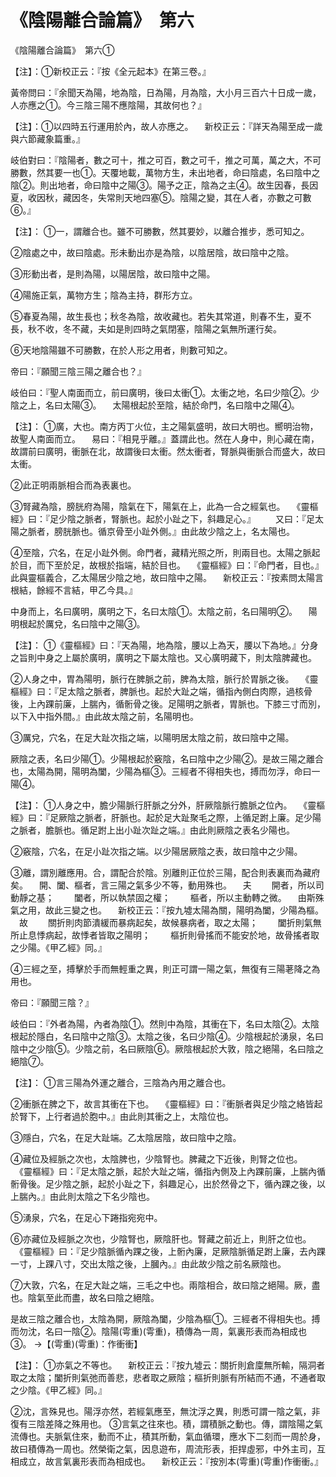 # 《陰陽離合論篇》　第六




《陰陽離合論篇》　第六①


【注】：①新校正云：『按《全元起本》在第三卷。』


黃帝問曰：『余聞天為陽，地為陰，日為陽，月為陰，大小月三百六十日成一歲，人亦應之①。今三陰三陽不應陰陽，其故何也？』


【注】：①以四時五行運用於內，故人亦應之。
　新校正云：『詳天為陽至成一歲與六節藏象篇重。』


岐伯對曰：『陰陽者，數之可十，推之可百，數之可千，推之可萬，萬之大，不可勝數，然其要一也①。天覆地載，萬物方生，未出地者，命曰陰處，名曰陰中之陰②。則出地者，命曰陰中之陽③。陽予之正，陰為之主④。故生因春，長因夏，收因秋，藏因冬，失常則天地四塞⑤。陰陽之變，其在人者，亦數之可數⑥。』


【注】：
①一，謂離合也。雖不可勝數，然其要妙，以離合推步，悉可知之。


②陰處之中，故曰陰處。形未動出亦是為陰，以陰居陰，故曰陰中之陰。


③形動出者，是則為陽，以陽居陰，故曰陰中之陽。


④陽施正氣，萬物方生；陰為主持，群形方立。


⑤春夏為陽，故生長也；秋冬為陰，故收藏也。若失其常道，則春不生，夏不長，秋不收，冬不藏，夫如是則四時之氣閉塞，陰陽之氣無所運行矣。


⑥天地陰陽雖不可勝數，在於人形之用者，則數可知之。


帝曰：『願聞三陰三陽之離合也？』


岐伯曰：『聖人南面而立，前曰廣明，後曰太衝①。太衝之地，名曰少陰②。少陰之上，名曰太陽③。
　太陽根起於至陰，結於命門，名曰陰中之陽④。


【注】：
①廣，大也。南方丙丁火位，主之陽氣盛明，故曰大明也。嚮明治物，故聖人南面而立。
　易曰：『相見乎離。』蓋謂此也。然在人身中，則心藏在南，故謂前曰廣明，衝脈在北，故謂後曰太衝。然太衝者，腎脈與衝脈合而盛大，故曰太衝。


②此正明兩脈相合而為表裏也。


③腎藏為陰，膀胱府為陽，陰氣在下，陽氣在上，此為一合之經氣也。
　《靈樞經》曰：『足少陰之脈者，腎脈也。起於小趾之下，斜趣足心。』
　　又曰：『足太陽之脈者，膀胱脈也。循京骨至小趾外側。』由此故少陰之上，名太陽也。


④至陰，穴名，在足小趾外側。命門者，藏精光照之所，則兩目也。太陽之脈起於目，而下至於足，故根於指端，結於目也。
　《靈樞經》曰：『命門者，目也。』此與靈樞義合，乙太陽居少陰之地，故曰陰中之陽。
　新校正云：『按素問太陽言根結，餘經不言結，甲乙今具。』


中身而上，名曰廣明，廣明之下，名曰太陰①。太陰之前，名曰陽明②。
　陽明根起於厲兌，名曰陰中之陽③。


【注】：
①《靈樞經》曰：『天為陽，地為陰，腰以上為天，腰以下為地。』分身之旨則中身之上屬於廣明，廣明之下屬太陰也。又心廣明藏下，則太陰脾藏也。


②人身之中，胃為陽明，脈行在脾脈之前，脾為太陰，脈行於胃脈之後。
　《靈樞經》曰：『足太陰之脈者，脾脈也。起於大趾之端，循指內側白肉際，過核骨後，上內踝前廉，上腨內，循䯒骨之後。足陽明之脈者，胃脈也。下膝三寸而別，以下入中指外間。』由此故太陰之前，名陽明也。


③厲兌，穴名，在足大趾次指之端，以陽明居太陰之前，故曰陰中之陽。


厥陰之表，名曰少陽①。少陽根起於竅陰，名曰陰中之少陽②。是故三陽之離合也，太陽為開，陽明為闔，少陽為樞③。三經者不得相失也，搏而勿浮，命曰一陽④。


【注】：
①人身之中，膽少陽脈行肝脈之分外，肝厥陰脈行膽脈之位內。
　《靈樞經》曰：『足厥陰之脈者，肝脈也。起於足大趾聚毛之際，上循足跗上廉。足少陽之脈者，膽脈也。循足跗上出小趾次趾之端。』由此則厥陰之表名少陽也。


②竅陰，穴名，在足小趾次指之端。以少陽居厥陰之表，故曰陰中之少陽。


③離，謂別離應用。合，謂配合於陰。別離則正位於三陽，配合則表裏而為藏府矣。
　開、闔、樞者，言三陽之氣多少不等，動用殊也。
　夫
　　開者，所以司動靜之基；
　　闔者，所以執禁固之權；
　　樞者，所以主動轉之微。
　由斯殊氣之用，故此三變之也。
　新校正云：『按九墟太陽為關，陽明為闔，少陽為樞。
　故
　　關折則肉節潰緩而暴病起矣，故候暴病者，取之太陽；
　　闔折則氣無所止息悸病起，故悸者皆取之陽明；
　　樞折則骨搖而不能安於地，故骨搖者取之少陽。《甲乙經》同。』


④三經之至，搏擊於手而無輕重之異，則正可謂一陽之氣，無復有三陽荖降之為用也。


帝曰：『願聞三陰？』


岐伯曰：『外者為陽，內者為陰①。然則中為陰，其衝在下，名曰太陰②。太陰根起於隱白，名曰陰中之陰③。太陰之後，名曰少陰④。少陰根起於湧泉，名曰陰中之少陰⑤。少陰之前，名曰厥陰⑥。厥陰根起於大敦，陰之絕陽，名曰陰之絕陰⑦。


【注】：
①言三陽為外運之離合，三陰為內用之離合也。


②衝脈在脾之下，故言其衝在下也。
　《靈樞經》曰：『衝脈者與足少陰之絡皆起於腎下，上行者過於胞中。』由此則其衝之上，太陰位也。


③隱白，穴名，在足大趾端。乙太陰居陰，故曰陰中之陰。


④藏位及經脈之次也，太陰脾也，少陰腎也。脾藏之下近後，則腎之位也。
　《靈樞經》曰：『足太陰之脈，起於大趾之端，循指內側及上內踝前廉，上腨內循䯒骨後。足少陰之脈，起於小趾之下，斜趣足心，出於然骨之下，循內踝之後，以上腨內。』由此則太陰之下名少陰也。


⑤湧泉，穴名，在足心下踡指宛宛中。


⑥亦藏位及經脈之次也，少陰腎也，厥陰肝也。腎藏之前近上，則肝之位也。
　《靈樞經》曰：『足少陰脈循內踝之後，上䯒內廉，足厥陰脈循足跗上廉，去內踝一寸，上踝八寸，交出太陰之後，上膕內。』由此故少陰之前名厥陰也。


⑦大敦，穴名，在足大趾之端，三毛之中也。兩陰相合，故曰陰之絕陽。厥，盡也。陰氣至此而盡，故名曰陰之絕陰。


是故三陰之離合也，太陰為開，厥陰為闔，少陰為樞①。三經者不得相失也。搏而勿沈，名曰一陰②。陰陽(雩重)(雩重)，積傳為一周，氣裏形表而為相成也③。
→【(雩重)(雩重)：作衝衝】


【注】：
①亦氣之不等也。
　新校正云：『按九墟云：關折則倉廩無所輸，隔洞者取之太陰；闔折則氣弛而善悲，悲者取之厥陰；樞折則脈有所結而不通，不通者取之少陰。《甲乙經》同。』


②沈，言殊見也。陽浮亦然，若經氣應至，無沈浮之異，則悉可謂一陰之氣，非復有三陰差降之殊用也。
③言氣之往來也。積，謂積脈之動也。傳，謂陰陽之氣流傳也。夫脈氣住來，動而不止，積其所動，氣血循環，應水下二刻而一周於身，故曰積傳為一周也。然榮衛之氣，因息遊布，周流形表，拒捍虛邪，中外主司，互相成立，故言氣裏形表而為相成也。
　新校正云：『按別本(雩重)(雩重)作衝衝。』


